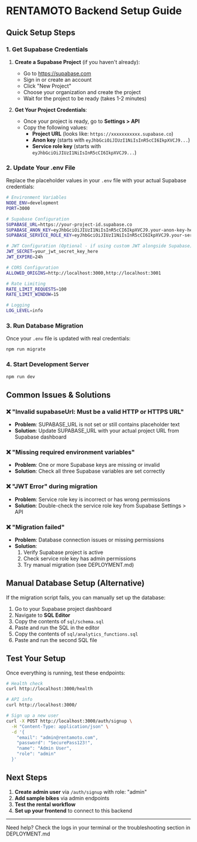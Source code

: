 # RENTAMOTO Backend Setup Guide

## Quick Setup Steps

### 1. Get Supabase Credentials

1. **Create a Supabase Project** (if you haven't already):

   - Go to https://supabase.com
   - Sign in or create an account
   - Click "New Project"
   - Choose your organization and create the project
   - Wait for the project to be ready (takes 1-2 minutes)

2. **Get Your Project Credentials**:
   - Once your project is ready, go to **Settings > API**
   - Copy the following values:
     - **Project URL** (looks like: `https://xxxxxxxxxxx.supabase.co`)
     - **Anon key** (starts with `eyJhbGciOiJIUzI1NiIsInR5cCI6IkpXVCJ9...`)
     - **Service role key** (starts with `eyJhbGciOiJIUzI1NiIsInR5cCI6IkpXVCJ9...`)

### 2. Update Your .env File

Replace the placeholder values in your `.env` file with your actual Supabase credentials:

```bash
# Environment Variables
NODE_ENV=development
PORT=3000

# Supabase Configuration
SUPABASE_URL=https://your-project-id.supabase.co
SUPABASE_ANON_KEY=eyJhbGciOiJIUzI1NiIsInR5cCI6IkpXVCJ9.your-anon-key-here
SUPABASE_SERVICE_ROLE_KEY=eyJhbGciOiJIUzI1NiIsInR5cCI6IkpXVCJ9.your-service-role-key-here

# JWT Configuration (Optional - if using custom JWT alongside Supabase)
JWT_SECRET=your_jwt_secret_key_here
JWT_EXPIRE=24h

# CORS Configuration
ALLOWED_ORIGINS=http://localhost:3000,http://localhost:3001

# Rate Limiting
RATE_LIMIT_REQUESTS=100
RATE_LIMIT_WINDOW=15

# Logging
LOG_LEVEL=info
```

### 3. Run Database Migration

Once your `.env` file is updated with real credentials:

```bash
npm run migrate
```

### 4. Start Development Server

```bash
npm run dev
```

## Common Issues & Solutions

### ❌ "Invalid supabaseUrl: Must be a valid HTTP or HTTPS URL"

- **Problem**: SUPABASE_URL is not set or still contains placeholder text
- **Solution**: Update SUPABASE_URL with your actual project URL from Supabase dashboard

### ❌ "Missing required environment variables"

- **Problem**: One or more Supabase keys are missing or invalid
- **Solution**: Check all three Supabase variables are set correctly

### ❌ "JWT Error" during migration

- **Problem**: Service role key is incorrect or has wrong permissions
- **Solution**: Double-check the service role key from Supabase Settings > API

### ❌ "Migration failed"

- **Problem**: Database connection issues or missing permissions
- **Solution**:
  1. Verify Supabase project is active
  2. Check service role key has admin permissions
  3. Try manual migration (see DEPLOYMENT.md)

## Manual Database Setup (Alternative)

If the migration script fails, you can manually set up the database:

1. Go to your Supabase project dashboard
2. Navigate to **SQL Editor**
3. Copy the contents of `sql/schema.sql`
4. Paste and run the SQL in the editor
5. Copy the contents of `sql/analytics_functions.sql`
6. Paste and run the second SQL file

## Test Your Setup

Once everything is running, test these endpoints:

```bash
# Health check
curl http://localhost:3000/health

# API info
curl http://localhost:3000/

# Sign up a new user
curl -X POST http://localhost:3000/auth/signup \
  -H "Content-Type: application/json" \
  -d '{
    "email": "admin@rentamoto.com",
    "password": "SecurePass123!",
    "name": "Admin User",
    "role": "admin"
  }'
```

## Next Steps

1. **Create admin user** via `/auth/signup` with role: "admin"
2. **Add sample bikes** via admin endpoints
3. **Test the rental workflow**
4. **Set up your frontend** to connect to this backend

---

Need help? Check the logs in your terminal or the troubleshooting section in DEPLOYMENT.md
